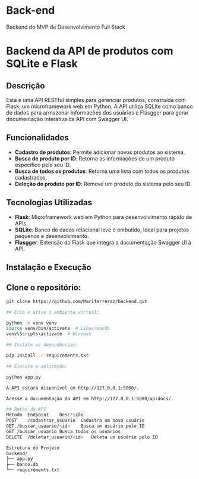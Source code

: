 # Back-end
Backend do MVP de Desenvolvimento Full Stack

# Backend da API de produtos com SQLite e Flask

## Descrição

Esta é uma API RESTful simples para gerenciar produtos, construída com Flask, um microframework web em Python. A API utiliza SQLite como banco de dados para armazenar informações dos usuários e Flasgger para gerar documentação interativa da API com Swagger UI.

## Funcionalidades

- **Cadastro de produtos**: Permite adicionar novos produtos ao sistema.
- **Busca de produto por ID**: Retorna as informações de um produto específico pelo seu ID.
- **Busca de todos os produtos**: Retorna uma lista com todos os produtos cadastrados.
- **Deleção de produto por ID**: Remove um produto do sistema pelo seu ID.

## Tecnologias Utilizadas

- **Flask**: Microframework web em Python para desenvolvimento rápido de APIs.
- **SQLite**: Banco de dados relacional leve e embutido, ideal para projetos pequenos e desenvolvimento.
- **Flasgger**: Extensão do Flask que integra a documentação Swagger UI à API.

## Instalação e Execução

## Clone o repositório:

```bash
git clone https://github.com/Mariferrersz/backend.git

## Crie e ative o ambiente virtual:

python -m venv venv
source venv/bin/activate  # Linux/macOS
venv\Scripts\activate  # Windows

## Instale as dependências:

pip install -r requirements.txt

## Execute a aplicação:

python app.py

A API estará disponível em http://127.0.0.1:5000/.

Acesse a documentação da API em http://127.0.0.1:5000/apidocs/.

## Rotas da API
Método	Endpoint	Descrição
POST	/cadastrar_usuario	Cadastra um novo usuário
GET	/buscar_usuario/<id>	Busca um usuário pelo ID
GET	/buscar_usuario	Busca todos os usuários
DELETE	/deletar_usuario/<id>	Deleta um usuário pelo ID

Estrutura do Projeto
backend/
├── app.py
├── banco.db
└── requirements.txt
